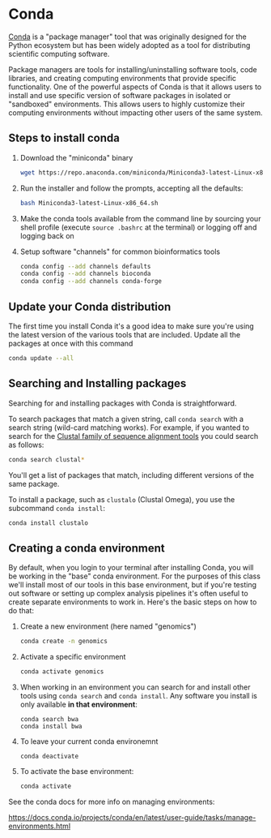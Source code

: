 # Conda

[Conda](https://docs.conda.io/en/latest/) is a "package manager" tool that was originally designed for the Python ecosystem but has been widely adopted as a tool for distributing scientific computing software.

Package managers are tools for installing/uninstalling software tools, code libraries, and creating computing environments that provide specific functionality.  One of the powerful aspects of Conda is that it allows users to install and use specific version of software packages in isolated or "sandboxed" environments.  This allows users to highly customize their computing environments without impacting other users of the same system.

## Steps to install conda

1. Download the "miniconda" binary

    ```bash
    wget https://repo.anaconda.com/miniconda/Miniconda3-latest-Linux-x86_64.sh
    ```

1. Run the installer and follow the prompts, accepting all the defaults:

    ```bash
    bash Miniconda3-latest-Linux-x86_64.sh
    ```

1. Make the conda tools available from the command line by sourcing your shell profile (execute `source .bashrc` at the terminal) or logging off and logging back on

1. Setup software "channels" for common bioinformatics tools

    ```bash
    conda config --add channels defaults
    conda config --add channels bioconda
    conda config --add channels conda-forge
    ```

## Update your Conda distribution

The first time you install Conda it's a good idea to make sure you're using the latest version of the various tools that are included. Update all the packages at once with this command

```bash
conda update --all
```

## Searching and Installing packages

Searching for and installing packages with Conda is  straightforward.

To search packages that match a given string, call `conda search` with a search string (wild-card matching works). For example, if you wanted to search for the [Clustal family of sequence alignment tools](http://www.clustal.org/) you could search as follows:

```bash
conda search clustal*
```

You'll get a list of packages that match, including different versions of the same package.

To install a package, such as `clustalo` (Clustal Omega), you use the subcommand `conda install`:

```bash
conda install clustalo
```


## Creating a conda environment

By default, when you login to your terminal after installing Conda, you will be working in the "base" conda environment.  For the purposes of this class we'll install most of our tools in this base environment, but if you're testing out software or setting up complex analysis pipelines it's often useful to create separate environments to work in. Here's the basic steps on how to do that:

1. Create a new environment (here named "genomics")
  
    ```bash
    conda create -n genomics  
    ```

1. Activate a specific environment

    ```bash
    conda activate genomics
    ```

1. When working in an environment you can search for and install other tools using `conda search` and `conda install`. Any software you install is only available **in that environment**:

    ```
    conda search bwa
    conda install bwa
    ```

1. To leave your current conda environemnt

    ```bashs
    conda deactivate
    ```

1. To activate the base environment:

    ```bash
    conda activate
    ```

See  the conda docs for more info on managing environments:

<https://docs.conda.io/projects/conda/en/latest/user-guide/tasks/manage-environments.html>
